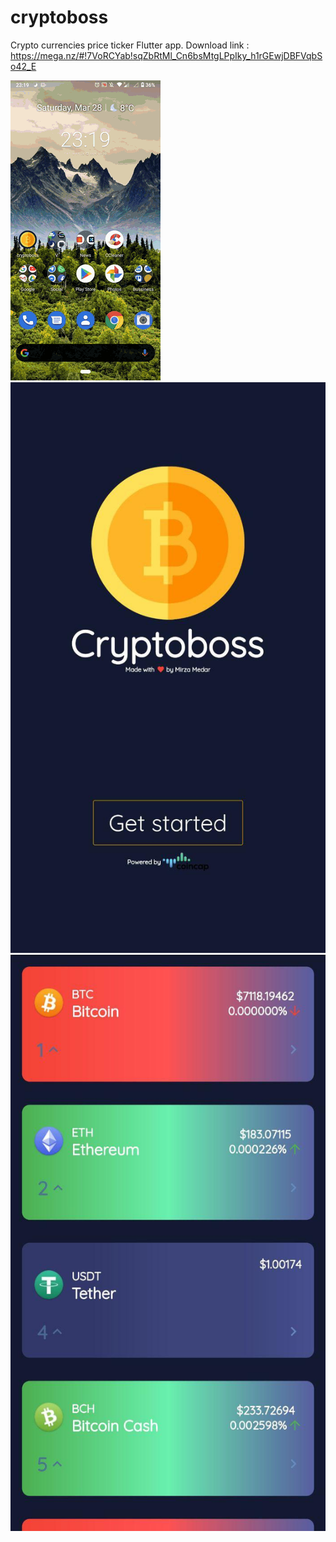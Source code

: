 # cryptoboss

Crypto currencies price ticker Flutter app.
Download link : https://mega.nz/#!7VoRCYab!sqZbRtMl_Cn6bsMtgLPpIky_h1rGEwjDBFVqbSo42_E


![Cryptoboss app](20200328-231936.gif)
![Cryptoboss app](screen1.jpg)
![Cryptoboss app](screen2.jpg)

